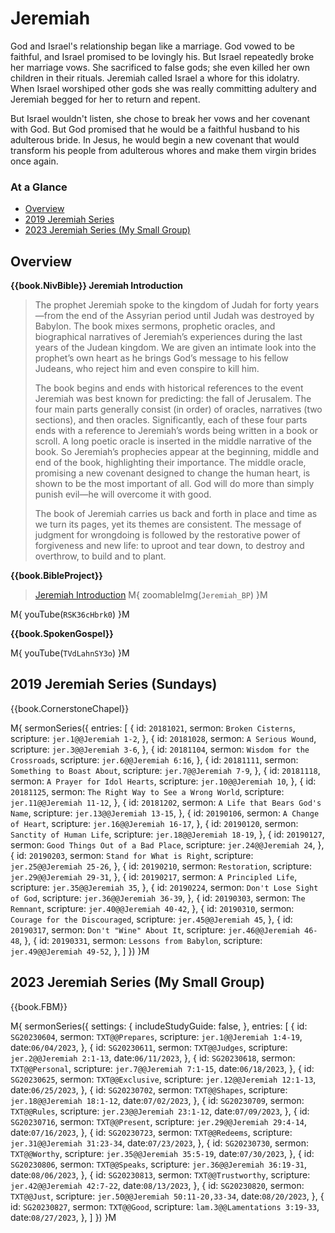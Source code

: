 # Jeremiah

God and Israel's relationship began like a marriage. God vowed to be
faithful, and Israel promised to be lovingly his. But Israel
repeatedly broke her marriage vows. She sacrificed to false gods; she
even killed her own children in their rituals. Jeremiah called Israel
a whore for this idolatry. When Israel worshiped other gods she was
really committing adultery and Jeremiah begged for her to return and
repent.

But Israel wouldn't listen, she chose to break her vows and her
covenant with God. But God promised that he would be a faithful
husband to his adulterous bride. In Jesus, he would begin a new
covenant that would transform his people from adulterous whores and
make them virgin brides once again.


### At a Glance

- [Overview](#overview)
- [2019 Jeremiah Series](#2019-jeremiah-series-sundays)
- [2023 Jeremiah Series (My Small Group)](#2023-jeremiah-series-my-small-group)


## Overview

**{{book.NivBible}} Jeremiah Introduction**

> The prophet Jeremiah spoke to the kingdom of Judah for forty
> years—from the end of the Assyrian period until Judah was destroyed by
> Babylon. The book mixes sermons, prophetic oracles, and biographical
> narratives of Jeremiah’s experiences during the last years of the
> Judean kingdom. We are given an intimate look into the prophet’s own
> heart as he brings God’s message to his fellow Judeans, who reject him
> and even conspire to kill him.
> 
> The book begins and ends with historical references to the event
> Jeremiah was best known for predicting: the fall of Jerusalem. The
> four main parts generally consist (in order) of oracles, narratives
> (two sections), and then oracles. Significantly, each of these four
> parts ends with a reference to Jeremiah’s words being written in a
> book or scroll. A long poetic oracle is inserted in the middle
> narrative of the book. So Jeremiah’s prophecies appear at the
> beginning, middle and end of the book, highlighting their
> importance. The middle oracle, promising a new covenant designed to
> change the human heart, is shown to be the most important of all. God
> will do more than simply punish evil—he will overcome it with good.
> 
> The book of Jeremiah carries us back and forth in place and time as we
> turn its pages, yet its themes are consistent. The message of judgment
> for wrongdoing is followed by the restorative power of forgiveness and
> new life: to uproot and tear down, to destroy and overthrow, to build
> and to plant.


**{{book.BibleProject}}**

> [Jeremiah Introduction](https://bibleproject.com/explore/video/jeremiah/)
M{ zoomableImg(`Jeremiah_BP`) }M

M{ youTube(`RSK36cHbrk0`) }M

**{{book.SpokenGospel}}**

M{ youTube(`TVdLahnSY3o`) }M



## 2019 Jeremiah Series (Sundays)

{{book.CornerstoneChapel}}

M{ sermonSeries({
  entries: [
    { id: `20181021`, sermon: `Broken Cisterns`,                    scripture: `jer.1@@Jeremiah 1-2`,     },
    { id: `20181028`, sermon: `A Serious Wound`,                    scripture: `jer.3@@Jeremiah 3-6`,     },
    { id: `20181104`, sermon: `Wisdom for the Crossroads`,          scripture: `jer.6@@Jeremiah 6:16`,    },
    { id: `20181111`, sermon: `Something to Boast About`,           scripture: `jer.7@@Jeremiah 7-9`,     },
    { id: `20181118`, sermon: `A Prayer for Idol Hearts`,           scripture: `jer.10@@Jeremiah 10`,     },
    { id: `20181125`, sermon: `The Right Way to See a Wrong World`, scripture: `jer.11@@Jeremiah 11-12`,  },
    { id: `20181202`, sermon: `A Life that Bears God's Name`,       scripture: `jer.13@@Jeremiah 13-15`,  },
    { id: `20190106`, sermon: `A Change of Heart`,                  scripture: `jer.16@@Jeremiah 16-17`,  },
    { id: `20190120`, sermon: `Sanctity of Human Life`,             scripture: `jer.18@@Jeremiah 18-19`,  },
    { id: `20190127`, sermon: `Good Things Out of a Bad Place`,     scripture: `jer.24@@Jeremiah 24`,     },
    { id: `20190203`, sermon: `Stand for What is Right`,            scripture: `jer.25@@Jeremiah 25-26`,  },
    { id: `20190210`, sermon: `Restoration`,                        scripture: `jer.29@@Jeremiah 29-31`,  },
    { id: `20190217`, sermon: `A Principled Life`,                  scripture: `jer.35@@Jeremiah 35`,     },
    { id: `20190224`, sermon: `Don't Lose Sight of God`,            scripture: `jer.36@@Jeremiah 36-39`,  },
    { id: `20190303`, sermon: `The Remnant`,                        scripture: `jer.40@@Jeremiah 40-42`,  },
    { id: `20190310`, sermon: `Courage for the Discouraged`,        scripture: `jer.45@@Jeremiah 45`,     },
    { id: `20190317`, sermon: `Don't "Wine" About It`,              scripture: `jer.46@@Jeremiah 46-48`,  },
    { id: `20190331`, sermon: `Lessons from Babylon`,               scripture: `jer.49@@Jeremiah 49-52`,  },
  ]
}) }M


## 2023 Jeremiah Series (My Small Group)

{{book.FBM}}

M{ sermonSeries({
  settings: {
    includeStudyGuide: false,
  },
  entries: [
    { id: `SG20230604`, sermon: `TXT@@Prepares`,    scripture: `jer.1@@Jeremiah 1:4-19`,          date:`06/04/2023`, },
    { id: `SG20230611`, sermon: `TXT@@Judges`,      scripture: `jer.2@@Jeremiah 2:1-13`,          date:`06/11/2023`, },
    { id: `SG20230618`, sermon: `TXT@@Personal`,    scripture: `jer.7@@Jeremiah 7:1-15`,          date:`06/18/2023`, },
    { id: `SG20230625`, sermon: `TXT@@Exclusive`,   scripture: `jer.12@@Jeremiah 12:1-13`,        date:`06/25/2023`, },
    { id: `SG20230702`, sermon: `TXT@@Shapes`,      scripture: `jer.18@@Jeremiah 18:1-12`,        date:`07/02/2023`, },
    { id: `SG20230709`, sermon: `TXT@@Rules`,       scripture: `jer.23@@Jeremiah 23:1-12`,        date:`07/09/2023`, },
    { id: `SG20230716`, sermon: `TXT@@Present`,     scripture: `jer.29@@Jeremiah 29:4-14`,        date:`07/16/2023`, },
    { id: `SG20230723`, sermon: `TXT@@Redeems`,     scripture: `jer.31@@Jeremiah 31:23-34`,       date:`07/23/2023`, },
    { id: `SG20230730`, sermon: `TXT@@Worthy`,      scripture: `jer.35@@Jeremiah 35:5-19`,        date:`07/30/2023`, },
    { id: `SG20230806`, sermon: `TXT@@Speaks`,      scripture: `jer.36@@Jeremiah 36:19-31`,       date:`08/06/2023`, },
    { id: `SG20230813`, sermon: `TXT@@Trustworthy`, scripture: `jer.42@@Jeremiah 42:7-22`,        date:`08/13/2023`, },
    { id: `SG20230820`, sermon: `TXT@@Just`,        scripture: `jer.50@@Jeremiah 50:11-20,33-34`, date:`08/20/2023`, },
    { id: `SG20230827`, sermon: `TXT@@Good`,        scripture: `lam.3@@Lamentations 3:19-33`,     date:`08/27/2023`, },
  ]
}) }M
